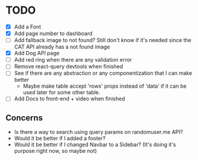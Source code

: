 # TODO

- [x] Add a Font
- [x] Add page number to dashboard
- [ ] Add fallback image to not found? Still don't know if it's needed since the CAT API already has a not found image
- [x] Add Dog API page
- [ ] Add red ring when there are any validation error
- [ ] Remove react-query devtools when finished
- [ ] See if there are any abstraction or any componentization that I can make better
  - Maybe make table accept 'rows' props instead of 'data' if it can be used later for some other table.
- [ ] Add Docs to front-end + video when finished

## Concerns

- Is there a way to search using query params on randomuser.me API?
- Would it be better if I added a footer?
- Would it be better if I changed Navbar to a Sidebar? (It's doing it's purpose right now, so maybe not)
